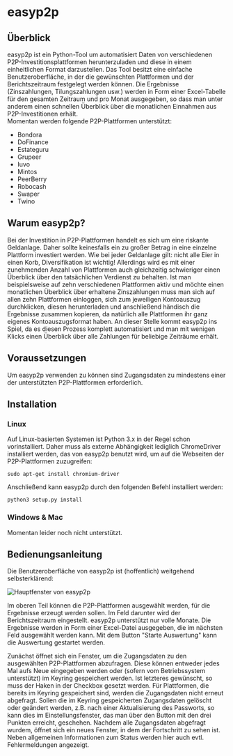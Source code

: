 # easyp2p

## Überblick

easyp2p ist ein Python-Tool um automatisiert Daten von verschiedenen P2P-Investitionsplattformen herunterzuladen und diese in einem einheitlichen Format darzustellen.
Das Tool besitzt eine einfache Benutzeroberfläche, in der die gewünschten Plattformen und der Berichtszeitraum festgelegt werden können. Die Ergebnisse (Zinszahlungen,
Tilungszahlungen usw.) werden in Form einer Excel-Tabelle für den gesamten Zeitraum und pro Monat ausgegeben, so dass man unter anderem einen schnellen Überblick über
die monatlichen Einnahmen aus P2P-Investitionen erhält.  
Momentan werden folgende P2P-Plattformen unterstützt:

* Bondora
* DoFinance
* Estateguru
* Grupeer
* Iuvo
* Mintos
* PeerBerry
* Robocash
* Swaper
* Twino

## Warum easyp2p?

Bei der Investition in P2P-Plattformen handelt es sich um eine riskante Geldanlage. Daher sollte keinesfalls ein zu großer Betrag in eine einzelne Plattform investiert
werden. Wie bei jeder Geldanlage gilt: nicht alle Eier in einen Korb, Diversifikation ist wichtig! Allerdings wird es mit einer zunehmenden Anzahl von Plattformen auch
gleichzeitig schwieriger einen Überblick über den tatsächlichen Verdienst zu behalten. Ist man beispielsweise auf zehn verschiedenen Plattformen aktiv und möchte einen
monatlichen Überblick über erhaltene Zinszahlungen muss man sich auf allen zehn Plattformen einloggen, sich zum jeweiligen Kontoauszug durchklicken, diesen herunterladen
und anschließend händisch die Ergebnisse zusammen kopieren, da natürlich alle Plattformen ihr ganz eigenes Kontoauszugsformat haben. An dieser Stelle kommt easyp2p ins
Spiel, da es diesen Prozess komplett automatisiert und man mit wenigen Klicks einen Überblick über alle Zahlungen für beliebige Zeiträume erhält.

## Voraussetzungen

Um easyp2p verwenden zu können sind Zugangsdaten zu mindestens einer der unterstützten P2P-Plattformen erforderlich.

## Installation

### Linux

Auf Linux-basierten Systemen ist Python 3.x in der Regel schon vorinstalliert. Daher muss als externe Abhängigkeit lediglich ChromeDriver installiert werden, das von easyp2p benutzt wird, um auf die Webseiten der P2P-Plattformen zuzugreifen:

    sudo apt-get install chromium-driver

Anschließend kann easyp2p durch den folgenden Befehl installiert werden:

    python3 setup.py install

### Windows & Mac

Momentan leider noch nicht unterstützt.

## Bedienungsanleitung

Die Benutzeroberfläche von easyp2p ist (hoffentlich) weitgehend selbsterklärend:

![Hauptfenster von easyp2p](ceystyle.github.com/easyp2p/docs/main_window_screenshot.png)

Im oberen Teil können die P2P-Plattformen ausgewählt werden, für die Ergebnisse erzeugt werden sollen. Im Feld darunter wird der Berichtszeitraum eingestellt. easyp2p unterstützt nur volle Monate. Die Ergebnisse werden in Form einer Excel-Datei ausgegeben, die im nächsten Feld ausgewählt werden kann. Mit dem Button "Starte Auswertung" kann die Auswertung gestartet werden.

Zunächst öffnet sich ein Fenster, um die Zugangsdaten zu den ausgewählten P2P-Plattformen abzufragen. Diese können entweder jedes Mal aufs Neue eingegeben werden oder (sofern vom Betriebssystem unterstützt) im Keyring gespeichert werden. Ist letzteres gewünscht, so muss der Haken in der Checkbox gesetzt werden. Für Plattformen, die bereits im Keyring gespeichert sind, werden die Zugangsdaten nicht erneut abgefragt. Sollen die im Keyring gespeicherten Zugangsdaten gelöscht oder geändert werden, z.B. nach einer Aktualisierung des Passworts, so kann dies im Einstellungsfenster, das man über den Button mit den drei Punkten erreicht, geschehen.
Nachdem alle Zugangsdaten abgefragt wurdem, öffnet sich ein neues Fenster, in dem der Fortschritt zu sehen ist. Neben allgemeinen Informationen zum Status werden hier auch evtl. Fehlermeldungen angezeigt.
